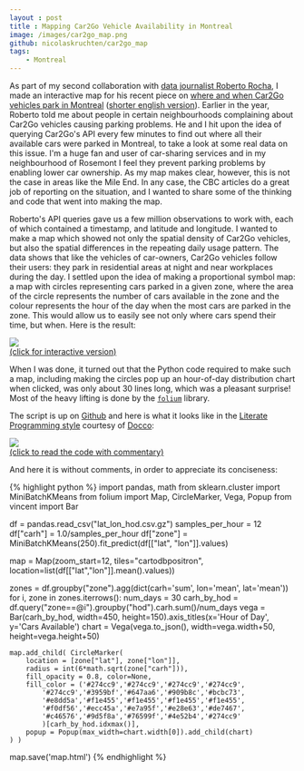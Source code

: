 ```yaml
---
layout : post
title : Mapping Car2Go Vehicle Availability in Montreal
image: /images/car2go_map.png
github: nicolaskruchten/car2go_map
tags:
    - Montreal
---
```


As part of my second collaboration with [data journalist Roberto Rocha](http://robertorocha.info/), I made an interactive map for his recent piece on [where and when Car2Go vehicles park in Montreal](http://ici.radio-canada.ca/nouvelles/special/2016/11/montreal-car2go-covoiturage-vignettes-stationnement/) ([shorter english version](http://www.cbc.ca/news/canada/montreal/car-sharing-montreal-1.3841507)). Earlier in the year, Roberto told me about people in certain neighbourhoods complaining about Car2Go vehicles causing parking problems. He and I hit upon the idea of querying Car2Go's API every few minutes to find out where all their available cars were parked in Montreal, to take a look at some real data on this issue. I'm a huge fan and user of car-sharing services and in my neighbourhood of Rosemont I feel they prevent parking problems by enabling lower car ownership. As my map makes clear, however, this is not the case in areas like the Mile End. In any case, the CBC articles do a great job of reporting on the situation, and I wanted to share some of the thinking and code that went into making the map.

<!-- more -->

Roberto's API queries gave us a few million observations to work with, each of which contained a timestamp, and latitude and longitude. I wanted to make a map which showed not only the spatial density of Car2Go vehicles, but also the spatial differences in the repeating daily usage pattern. The data shows that like the vehicles of car-owners, Car2Go vehicles follow their users: they park in residential areas at night and near workplaces during the day. I settled upon the idea of making a proportional symbol map: a map with circles representing cars parked in a given zone, where the area of the circle represents the number of cars available in the zone and the colour represents the hour of the day when the most cars are parked in the zone. This would allow us to easily see not only where cars spend their time, but when. Here is the result:

[![][mapimg]<br />(click for interactive version)][map]

When I was done, it turned out that the Python code required to make such a map, including making the circles pop up  an hour-of-day distribution chart when clicked, was only about 30 lines long, which was a pleasant surprise! Most of the heavy lifting is done by the [`folium`](https://github.com/python-visualization/folium) library.

The script is up on [Github][gh] and here is what it looks like in the [Literate Programming style][lp] courtesy of [Docco][dc]:

[![][codeimg]<br />(click to read the code with commentary)][code]

And here it is without comments, in order to appreciate its conciseness:

{% highlight python %}
import pandas, math
from sklearn.cluster import MiniBatchKMeans
from folium import Map, CircleMarker, Vega, Popup
from vincent import Bar

df = pandas.read_csv("lat_lon_hod.csv.gz")
samples_per_hour = 12
df["carh"] = 1.0/samples_per_hour
df["zone"] = MiniBatchKMeans(250).fit_predict(df[["lat", "lon"]].values)

map = Map(zoom_start=12, tiles="cartodbpositron",
             location=list(df[["lat","lon"]].mean().values))

zones = df.groupby("zone").agg(dict(carh='sum', lon='mean', lat='mean'))
for i, zone in zones.iterrows():
    num_days = 30
    carh_by_hod = df.query("zone==@i").groupby("hod").carh.sum()/num_days
    vega = Bar(carh_by_hod, width=450,
               height=150).axis_titles(x='Hour of Day', y='Cars Available')
    chart = Vega(vega.to_json(), width=vega.width+50, height=vega.height+50)

    map.add_child( CircleMarker(
        location = [zone["lat"], zone["lon"]],
        radius = int(6*math.sqrt(zone["carh"])),
        fill_opacity = 0.8, color=None,
        fill_color = ('#274cc9','#274cc9','#274cc9','#274cc9',
            '#274cc9','#3959bf','#647aa6','#909b8c','#bcbc73',
            '#e8dd5a','#f1e455','#f1e455','#f1e455','#f1e455',
            '#f0df56','#ecc45a','#e7a95f','#e28e63','#de7467',
            '#c46576','#9d5f8a','#76599f','#4e52b4','#274cc9'
            )[carh_by_hod.idxmax()],
        popup = Popup(max_width=chart.width[0]).add_child(chart)
    ) )

map.save('map.html')
{% endhighlight %}

[mapimg]: /images/car2go_map.png
[codeimg]: /images/car2go_map_py.png
[gh]: https://github.com/nicolaskruchten/car2go_map
[dc]: https://github.com/jashkenas/docco
[map]: http://nicolas.kruchten.com/car2go_map/map.html
[code]: http://nicolas.kruchten.com/car2go_map/
[lp]: https://en.wikipedia.org/wiki/Literate_programming
